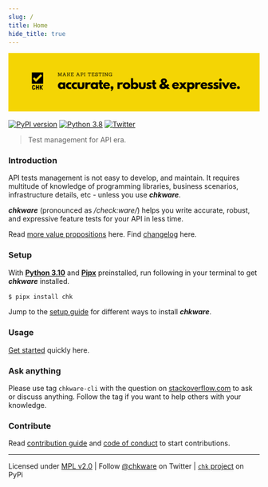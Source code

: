 ```yaml
---
slug: /
title: Home
hide_title: true
---
```


![chkware | Test management for api era](./assets/github-readme-01.png)

[![PyPI version](https://badge.fury.io/py/chk.svg)](https://badge.fury.io/py/chk)
[![Python 3.8](https://img.shields.io/badge/python-3.10-red.svg)](https://www.python.org/downloads/release/python-3102/)
[![Twitter](https://img.shields.io/twitter/url/https/twitter.com/chkware.svg?style=social&label=Follow%20%40chkware)](https://twitter.com/chkware)
> Test management for API era.

### Introduction

API tests management is not easy to develop, and maintain. It requires multitude of knowledge of programming libraries, business scenarios, infrastructure details, etc - unless you use ***chkware***.

***chkware*** (pronounced as */check:ware/*) helps you write accurate, robust, and expressive feature tests for your API in less time.
 
Read [more value propositions](/introduction) here. Find [changelog](https://github.com/chkware/cli/blob/main/docs/CHANGELOG.md) here.

### Setup

With [**Python 3.10**](https://www.python.org/downloads/) and [**Pipx**](https://pypa.github.io/pipx/installation/#install-pipx) preinstalled, run following in your terminal to get ***chkware*** installed.

```bash
$ pipx install chk
```

Jump to the [setup guide](/setup) for different ways to install ***chkware***.

### Usage

[Get started](/quick-start) quickly here.

### Ask anything

Please use tag `chkware-cli` with the question on [stackoverflow.com](https://stackoverflow.com/questions/tagged/chkware-cli) to ask or discuss anything. Follow the tag if you want to help others with your knowledge.

### Contribute

Read [contribution guide](https://github.com/chkware/cli/blob/971e7400848f26f9f8d2be5fa9eef5fa80a6ded0/docs/CONTRIBUTING.md) and [code of conduct](https://github.com/chkware/cli/blob/971e7400848f26f9f8d2be5fa9eef5fa80a6ded0/docs/CODE_OF_CONDUCT.md) to start contributions.

---
Licensed under [MPL v2.0](https://www.mozilla.org/en-US/MPL/2.0/) | Follow [@chkware](https://twitter.com/chkware) on Twitter | [`chk` project](https://pypi.org/project/chk/) on PyPi
